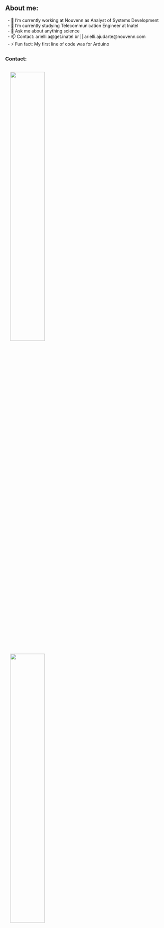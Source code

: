## About me:

<p style="margin:0.5rem; width: 100%; font-size: 100%" > 
  - 🔭 I’m currently working at Nouvenn as Analyst of Systems Development  <br>
  - 🌱 I’m currently studying Telecommunication Engineer at Inatel  <br>
  - 💬 Ask me about anything science <br>
  - 📫 Contact: arielli.a@get.inatel.br || arielli.ajudarte@nouvenn.com  <br>
  - ⚡ Fun fact: My first line of code was for Arduino <br>
</p>

### Contact:

<p style="margin:0.5rem; width: 100%; font-size: 100%" >

  <a href="https://www.researchgate.net/profile/Arielli-Ajudarte-Conceicao">
  <img style="margin:1rem 0.5rem; height: 47%; float: left;" src="https://img.shields.io/badge/ResearchGate-%20-04ccbc?style=for-the-badge&logo=researchgate">
  </a>

  <a href="https://www.linkedin.com/in/arielli-ajudarte/">
  <img style="margin:1rem 0.5rem; height: 47%;" src="https://img.shields.io/badge/LinkedIn-%20-blue?style=for-the-badge&logo=linkedin">
  </a>

</p>


## Github Stats:

<p float="left">

  <img style="margin:0.5rem; width: 65%; float: left;" src="https://github-readme-stats.vercel.app/api?username=ari-aju&show_icons=true&line_height=27&count_private=true&title_color=ffffff&text_color=c9cacc&icon_color=4AB097&bg_color=1A2B34" alt="ari-aju's GitHub Stats" />

  <img style="margin:0.5rem; width: 29%;" src="https://github-readme-stats.vercel.app/api/top-langs/?username=ari-aju&hide=html,css&title_color=ffffff&text_color=c9cacc&icon_color=4AB197&bg_color=1A2B34"/>


</p>
